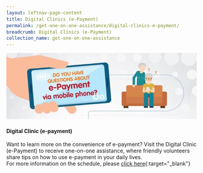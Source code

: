 ```yaml
---
layout: leftnav-page-content
title: Digital Clinics (e-Payment)
permalink: /get-one-on-one-assistance/digital-clinics-e-payment/
breadcrumb: Digital Clinics (e-Payment)
collection_name: get-one-on-one-assistance
---
```

![graphic](/images/get-one-on-one-assistance/digital-clinics-epayment.jpg)

#### Digital Clinic (e-payment)<br>

Want to learn more on the convenience of e-payment? Visit the Digital Clinic (e-Payment) to receive one-on-one assistance, where friendly volunteers share tips on how to use e-payment in your daily lives. <br>
For more information on the schedule, please [click here](www.imda.gov.sg/dc "website"){:target="_blank"}


